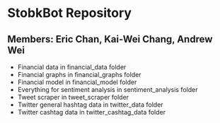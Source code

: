 # StobkBot Repository
## Members: Eric Chan, Kai-Wei Chang, Andrew Wei

- Financial data in financial_data folder
- Financial graphs in financial_graphs folder 
- Financial model in financial_model folder
- Everything for sentiment analysis in sentiment_analysis folder
- Tweet scraper in tweet_scraper folder
- Twitter general hashtag data in twitter_data folder
- Twitter cashtag data in twitter_cashtag_data folder
